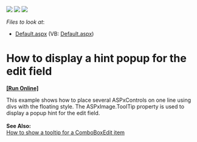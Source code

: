 <!-- default badges list -->
![](https://img.shields.io/endpoint?url=https://codecentral.devexpress.com/api/v1/VersionRange/128539209/13.1.4%2B)
[![](https://img.shields.io/badge/Open_in_DevExpress_Support_Center-FF7200?style=flat-square&logo=DevExpress&logoColor=white)](https://supportcenter.devexpress.com/ticket/details/E4804)
[![](https://img.shields.io/badge/📖_How_to_use_DevExpress_Examples-e9f6fc?style=flat-square)](https://docs.devexpress.com/GeneralInformation/403183)
<!-- default badges end -->
<!-- default file list -->
*Files to look at*:

* [Default.aspx](./CS/WebSite/Default.aspx) (VB: [Default.aspx](./VB/WebSite/Default.aspx))
<!-- default file list end -->
# How to display a hint popup for the edit field
<!-- run online -->
**[[Run Online]](https://codecentral.devexpress.com/e4804/)**
<!-- run online end -->


<p>This example shows how to place several ASPxControls on one line using divs with the floating style. The ASPxImage.ToolTip property is used to display a popup hint for the edit field.<br />
<strong><br />
</strong><strong>Se</strong><strong>e </strong><strong>Also:</strong><strong><br />
</strong><a href="https://www.devexpress.com/Support/Center/p/E1334">How to show a tooltip for a ComboBoxEdit item</a></p>

<br/>


